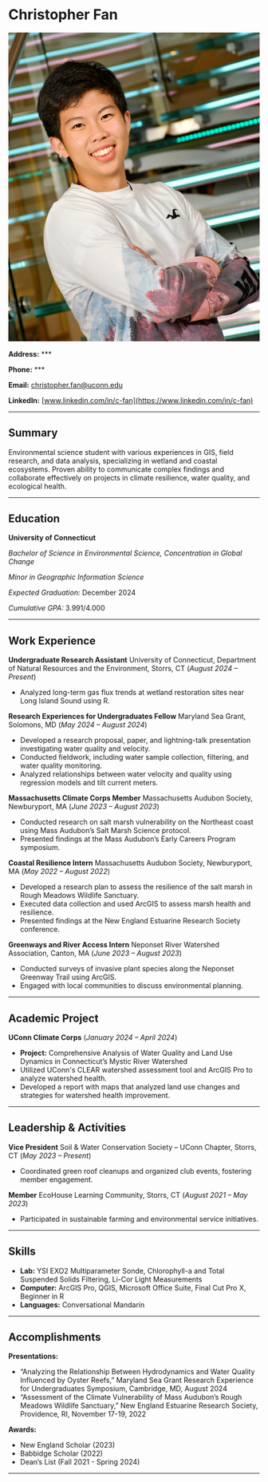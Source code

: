 # Christopher Fan

![Christopher Fan's photo](./D2494.jpg)

**Address:** ***

**Phone:** ***

**Email:** christopher.fan@uconn.edu

**LinkedIn:** [www.linkedin.com/in/c-fan](https://www.linkedin.com/in/c-fan)

---

## Summary

Environmental science student with various experiences in GIS, field research, and data analysis, specializing in wetland and coastal ecosystems. Proven ability to communicate complex findings and collaborate effectively on projects in climate resilience, water quality, and ecological health.

---

## Education

**University of Connecticut**

*Bachelor of Science in Environmental Science, Concentration in Global Change*

*Minor in Geographic Information Science*

*Expected Graduation:* December 2024

*Cumulative GPA:* 3.991/4.000

---

## Work Experience

**Undergraduate Research Assistant**
University of Connecticut, Department of Natural Resources and the Environment, Storrs, CT
(*August 2024 – Present*)
- Analyzed long-term gas flux trends at wetland restoration sites near Long Island Sound using R.

**Research Experiences for Undergraduates Fellow**
Maryland Sea Grant, Solomons, MD
(*May 2024 – August 2024*)
- Developed a research proposal, paper, and lightning-talk presentation investigating water quality and velocity.
- Conducted fieldwork, including water sample collection, filtering, and water quality monitoring.
- Analyzed relationships between water velocity and quality using regression models and tilt current meters.

**Massachusetts Climate Corps Member**
Massachusetts Audubon Society, Newburyport, MA
(*June 2023 – August 2023*)
- Conducted research on salt marsh vulnerability on the Northeast coast using Mass Audubon’s Salt Marsh Science protocol.
- Presented findings at the Mass Audubon’s Early Careers Program symposium.

**Coastal Resilience Intern**
Massachusetts Audubon Society, Newburyport, MA
(*May 2022 – August 2022*)
- Developed a research plan to assess the resilience of the salt marsh in Rough Meadows Wildlife Sanctuary.
- Executed data collection and used ArcGIS to assess marsh health and resilience.
- Presented findings at the New England Estuarine Research Society conference.

**Greenways and River Access Intern**
Neponset River Watershed Association, Canton, MA
(*June 2023 – August 2023*)
- Conducted surveys of invasive plant species along the Neponset Greenway Trail using ArcGIS.
- Engaged with local communities to discuss environmental planning.

---

## Academic Project

**UConn Climate Corps**
(*January 2024 – April 2024*)
- **Project:** Comprehensive Analysis of Water Quality and Land Use Dynamics in Connecticut’s Mystic River Watershed
- Utilized UConn's CLEAR watershed assessment tool and ArcGIS Pro to analyze watershed health.
- Developed a report with maps that analyzed land use changes and strategies for watershed health improvement.

---

## Leadership & Activities

**Vice President**
Soil & Water Conservation Society – UConn Chapter, Storrs, CT
(*May 2023 – Present*)
- Coordinated green roof cleanups and organized club events, fostering member engagement.

**Member**
EcoHouse Learning Community, Storrs, CT
(*August 2021 – May 2023*)
- Participated in sustainable farming and environmental service initiatives.

---

## Skills

- **Lab:** YSI EXO2 Multiparameter Sonde, Chlorophyll-a and Total Suspended Solids Filtering, Li-Cor Light Measurements
- **Computer:** ArcGIS Pro, QGIS, Microsoft Office Suite, Final Cut Pro X, Beginner in R
- **Languages:** Conversational Mandarin

---

## Accomplishments

**Presentations:**
- “Analyzing the Relationship Between Hydrodynamics and Water Quality Influenced by Oyster Reefs,” Maryland Sea Grant Research Experience for Undergraduates Symposium, Cambridge, MD, August 2024
- “Assessment of the Climate Vulnerability of Mass Audubon’s Rough Meadows Wildlife Sanctuary,” New England Estuarine Research Society, Providence, RI, November 17-19, 2022

**Awards:**
- New England Scholar (2023)
- Babbidge Scholar (2022)
- Dean’s List (Fall 2021 - Spring 2024)

---
